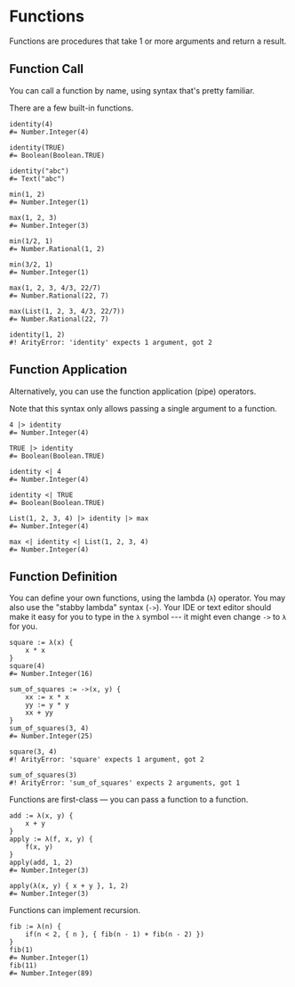 Functions
=========

Functions are procedures that take 1 or more arguments and return a result.


Function Call
-------------

You can call a function by name, using syntax that's pretty familiar.

There are a few built-in functions.

~~~ stone
identity(4)
#= Number.Integer(4)

identity(TRUE)
#= Boolean(Boolean.TRUE)

identity("abc")
#= Text("abc")

min(1, 2)
#= Number.Integer(1)

max(1, 2, 3)
#= Number.Integer(3)

min(1/2, 1)
#= Number.Rational(1, 2)

min(3/2, 1)
#= Number.Integer(1)

max(1, 2, 3, 4/3, 22/7)
#= Number.Rational(22, 7)

max(List(1, 2, 3, 4/3, 22/7))
#= Number.Rational(22, 7)

identity(1, 2)
#! ArityError: 'identity' expects 1 argument, got 2
~~~


Function Application
--------------------

Alternatively, you can use the function application (pipe) operators.

Note that this syntax only allows passing a single argument to a function.

~~~ stone
4 |> identity
#= Number.Integer(4)

TRUE |> identity
#= Boolean(Boolean.TRUE)

identity <| 4
#= Number.Integer(4)

identity <| TRUE
#= Boolean(Boolean.TRUE)

List(1, 2, 3, 4) |> identity |> max
#= Number.Integer(4)

max <| identity <| List(1, 2, 3, 4)
#= Number.Integer(4)
~~~


Function Definition
-------------------

You can define your own functions, using the lambda (`λ`) operator.
You may also use the "stabby lambda" syntax (`->`).
Your IDE or text editor should make it easy for you to type in the `λ` symbol ---
it might even change `->` to `λ` for you.

~~~ stone
square := λ(x) {
    x * x
}
square(4)
#= Number.Integer(16)

sum_of_squares := ->(x, y) {
    xx := x * x
    yy := y * y
    xx + yy
}
sum_of_squares(3, 4)
#= Number.Integer(25)

square(3, 4)
#! ArityError: 'square' expects 1 argument, got 2

sum_of_squares(3)
#! ArityError: 'sum_of_squares' expects 2 arguments, got 1
~~~

Functions are first-class — you can pass a function to a function.

~~~ stone
add := λ(x, y) {
    x + y
}
apply := λ(f, x, y) {
    f(x, y)
}
apply(add, 1, 2)
#= Number.Integer(3)

apply(λ(x, y) { x + y }, 1, 2)
#= Number.Integer(3)
~~~

Functions can implement recursion.

~~~ stone
fib := λ(n) {
    if(n < 2, { n }, { fib(n - 1) + fib(n - 2) })
}
fib(1)
#= Number.Integer(1)
fib(11)
#= Number.Integer(89)
~~~
